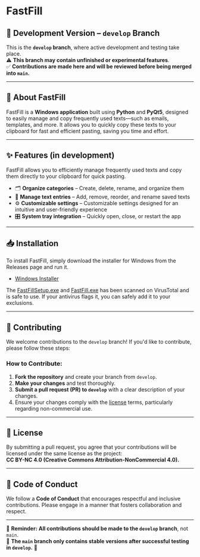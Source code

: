 # FastFill

## 🚧 Development Version – `develop` Branch

This is the **`develop` branch**, where active development and testing take place.  
⚠️ **This branch may contain unfinished or experimental features**.  
✅ **Contributions are made here and will be reviewed before being merged into `main`.**

---

## 📌 About FastFill

FastFill is a **Windows application** built using **Python** and **PyQt5**, designed to easily manage and copy frequently used texts—such as emails, templates, and more. It allows you to quickly copy these texts to your clipboard for fast and efficient pasting, saving you time and effort.

---

## ✨ Features (in development)

FastFill allows you to efficiently manage frequently used texts and copy them directly to your clipboard for quick pasting.

- 🗂 **Organize categories** – Create, delete, rename, and organize them  
- 📝 **Manage text entries** – Add, remove, reorder, and rename saved texts  
- ⚙️ **Customizable settings** – Customizable settings designed for an intuitive and user-friendly experience
- 🎛 **System tray integration** – Quickly open, close, or restart the app

---

## 📥 Installation

To install FastFill, simply download the installer for Windows from the Releases page and run it.

- [Windows Installer](https://github.com/PaulK6803/FastFill/releases)

The [FastFillSetup.exe](https://www.virustotal.com/gui/file/5c1a77132cc664df032e7be7a5d1648dfb16803c4d223b5416173e8358cbc711?nocache=1) and [FastFill.exe](https://www.virustotal.com/gui/file/ff45288f9d139e320bc313ddcd57e580ceda2fb4c876ed5f69364f0018857340?nocache=1) has been scanned on VirusTotal and is safe to use. If your antivirus flags it, you can safely add it to your exclusions.

---

## 🤝 Contributing

We welcome contributions to the `develop` branch! If you'd like to contribute, please follow these steps:

### How to Contribute:

1. **Fork the repository** and create your branch from `develop`.  
2. **Make your changes** and test thoroughly.  
3. **Submit a pull request (PR) to `develop`** with a clear description of your changes.  
4. Ensure your changes comply with the [license](LICENSE.md) terms, particularly regarding non-commercial use.  

---

## 📜 License

By submitting a pull request, you agree that your contributions will be licensed under the same license as the project:  
**CC BY-NC 4.0 (Creative Commons Attribution-NonCommercial 4.0).**

---

## 📏 Code of Conduct

We follow a **Code of Conduct** that encourages respectful and inclusive contributions. Please engage in a manner that fosters collaboration and respect.  

---

📌 **Reminder:** **All contributions should be made to the `develop` branch**, not `main`.  
🔄 **The `main` branch only contains stable versions after successful testing in `develop`.** 🚀
